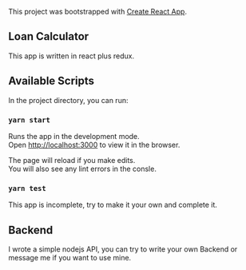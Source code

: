 This project was bootstrapped with [Create React App](https://github.com/facebook/create-react-app).

## Loan Calculator
This app is written in react plus redux. 

## Available Scripts

In the project directory, you can run:

### `yarn start`

Runs the app in the development mode.<br />
Open [http://localhost:3000](http://localhost:3000) to view it in the browser.

The page will reload if you make edits.<br />
You will also see any lint errors in the consle.

### `yarn test`
This app is incomplete, try to make it your own and complete it. 

## Backend
I wrote a simple nodejs API, you can try to write your own Backend or message me if you want to use mine. 
